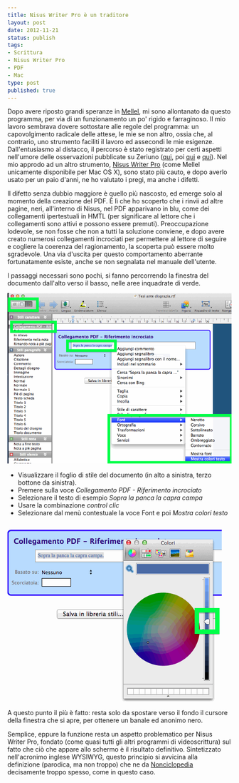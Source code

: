 ```yaml
--- 
title: Nisus Writer Pro è un traditore
layout: post
date: 2012-11-21
status: publish
tags: 
- Scrittura
- Nisus Writer Pro
- PDF
- Mac
type: post
published: true
---
```

Dopo avere riposto grandi speranze in [Mellel][0], mi sono allontanato da questo programma, per via di un funzionamento un po' rigido e farraginoso. Il mio lavoro sembrava dovere sottostare alle regole del programma: un capovolgimento radicale delle attese, le mie se non altro, ossia che, al contrario, uno strumento faciliti il lavoro ed assecondi le mie esigenze.
Dall'entusiasmo al distacco, il percorso è stato registrato per certi aspetti nell'umore delle osservazioni pubblicate su Zeriuno ([qui][1], poi [qui][2] e [qui][3]). Nel mio approdo ad un altro strumento, [<span lang="en">Nisus Writer Pro</span>][4] (come Mellel unicamente disponibile per <span lang="en">Mac OS X</span>), sono stato più cauto, e dopo averlo usato per un paio d'anni, ne ho valutato i pregi, ma anche i difetti.

Il difetto senza dubbio maggiore è quello più nascosto, ed emerge solo al momento della creazione del PDF. È lì che ho scoperto che i rinvii ad altre pagine, neri, all'interno di Nisus, nel PDF apparivano in blu, come dei collegamenti ipertestuali in HMTL (per significare al lettore che i collegamenti sono attivi e possono essere premuti). Preoccupazione lodevole, se non fosse che non a tutti la soluzione conviene, e dopo avere creato numerosi collegamenti incrociati per permettere al lettore di seguire e cogliere la coerenza del ragionamento, la scoperta può essere molto sgradevole. Una via d'uscita per questo comportamento aberrante fortunatamente esiste, anche se non segnalata nel manuale dell'utente.

I passaggi necessari sono pochi, si fanno percorrendo la finestra del documento dall'alto verso il basso, nelle aree inquadrate di verde.

<img title="Cambiare i rinvii, primo passo" src="/immagini/nisuspdf1.gif" alt="">

* Visualizzare il foglio di stile del documento (in alto a sinistra, terzo bottone da sinistra).
* Premere sulla voce *Collegamento PDF - Riferimento incrociato*
* Selezionare il testo di esempio *Sopra la panca la capra campa*
* Usare la combinazione *control clic*
* Selezionare dal menù contestuale la voce <span lang="en">Font</span> e poi *Mostra colori testo*

<img title="Cambiare i rinvii, secondo passo" src="/immagini/nisuspdf2.gif" alt="">

A questo punto il più è fatto: resta solo da spostare verso il fondo il cursore della finestra che si apre, per ottenere un banale ed anonimo nero.

Semplice, eppure la funzione resta un aspetto problematico per <span lang="en">Nisus Writer Pro</span>, fondato (come quasi tutti gli altri programmi di videoscrittura) sul fatto che ciò che appare allo schermo è il risultato definitivo. Sintetizzato nell'acronimo inglese <span lang="en">WYSIWYG</span>, questo principio si avvicina alla definizione (parodica, ma non troppo) che ne da [Nonciclopedia][6] decisamente troppo spesso, come in questo caso.

[0]:http://www.mellel.com/ "Il sito di Mellel"
[1]:/2011/09/09/in-pigiama-bianco-a-pois-rossi.html "Inaugurazione di Zeriuno, elogiativo"
[2]:/2011/10/12/gli-strumenti-di-revisione.html "Strumenti di revisione, ottimista"
[3]:/2011/10/19/mellel-supplire-alla-mancanza-dei-commenti-note-ed-evidenziatore-2 "Commenti assenti: speranzoso"
[4]:http://nisus.com/ "Il sito dell'editore"
[6]:http://nonciclopedia.wikia.com/wiki/WYSIWYG "Ciò che vedi è ciò che non potrai mai ottenere"